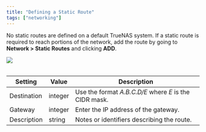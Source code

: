 ```yaml
---
title: "Defining a Static Route"
tags: ["networking"]
---
```


No static routes are defined on a default TrueNAS system.
If a static route is required to reach portions of the network, add the route by going to **Network > Static Routes** and clicking **ADD**.

<img src="/images/NetworkStaticRoutesAdd.png">
<br><br>

| Setting | Value | Description |
|---------|-------|-------------|
| Destination | integer | Use the format *A.B.C.D/E* where *E* is the CIDR mask. |
| Gateway | integer | Enter the IP address of the gateway. |
| Description | string | Notes or identifiers describing the route. |